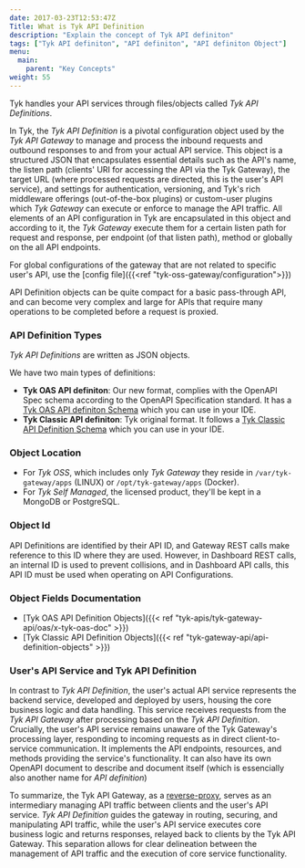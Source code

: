 ```yaml
---
date: 2017-03-23T12:53:47Z
Title: What is Tyk API Definition
description: "Explain the concept of Tyk API definiton"
tags: ["Tyk API definiton", "API definiton", "API definiton Object"]
menu:
  main:
    parent: "Key Concepts"
weight: 55
---
```


Tyk handles your API services through files/objects called *Tyk API Definitions*.

In Tyk, the *Tyk API Definition* is a pivotal configuration object used by the *Tyk API Gateway* to manage and process the inbound requests and outbound responses to and from your actual API service.
This object is a structured JSON that encapsulates essential details such as the API's name, the listen path (clients' URI for accessing the API via the Tyk Gateway), the target URL (where processed requests are directed, this is the user's API service), and settings for authentication, versioning, and Tyk's rich middleware offerings (out-of-the-box plugins) or custom-user plugins which *Tyk Gateway* can execute or enforce to manage the API traffic. All elements of an API configuration in Tyk are encapsulated in this object and according to it, the *Tyk Gateway* execute them for a certain listen path for request and response, per endpoint (of that listen path), method or globally on the all API endpoints.

For global configurations of the gateway that are not related to specific user's API, use the [config file]({{<ref "tyk-oss-gateway/configuration">}})

API Definition objects can be quite compact for a basic pass-through API, and can become very complex and large for APIs that require many operations to be completed before a request is proxied.

### API Definition Types
*Tyk API Definitions* are written as JSON objects.

We have two main types of definitions:
- **Tyk OAS API definiton**: Our new format, complies with the OpenAPI Spec schema according to the OpenAPI Specification standard. It has a [Tyk OAS API definiton Schema](https://github.com/TykTechnologies/tyk-schemas/blob/main/JSON/draft-04) which you can use in your IDE.
- **Tyk Classic API definiton**: Tyk original format. It follows a [Tyk Classic API Definition Schema](https://github.com/TykTechnologies/tyk-schemas/tree/main/JSON/draft-07) which you can use in your IDE.

### Object Location
- For *Tyk OSS*, which includes only *Tyk Gateway* they reside in `/var/tyk-gateway/apps` (LINUX) or `/opt/tyk-gateway/apps` (Docker).
- For *Tyk Self Managed*, the licensed product, they'll be kept in a MongoDB or PostgreSQL.

### Object Id
API Definitions are identified by their API ID, and Gateway REST calls make reference to this ID where they are used. However, in Dashboard REST calls, an internal ID is used to prevent collisions, and in Dashboard API calls, this API ID must be used when operating on API Configurations.

### Object Fields Documentation
- [Tyk OAS API Definition Objects]({{< ref "tyk-apis/tyk-gateway-api/oas/x-tyk-oas-doc" >}})
- [Tyk Classic API Definition Objects]({{< ref "tyk-gateway-api/api-definition-objects" >}})

### User's API Service and Tyk API Definition

In contrast to *Tyk API Definition*, the user's actual API service represents the backend service, developed and deployed by users, housing the core business logic and data handling. This service receives requests from the *Tyk API Gateway* after processing based on the *Tyk API Definition*. Crucially, the user's API service remains unaware of the Tyk Gateway's processing layer, responding to incoming requests as in direct client-to-service communication. It implements the API endpoints, resources, and methods providing the service's functionality. It can also have its own OpenAPI document to describe and document itself (which is essencially also another name for *API definition*)

To summarize, the Tyk API Gateway, as a [reverse-proxy](https://en.wikipedia.org/wiki/Reverse_proxy), serves as an intermediary managing API traffic between clients and the user's API service. *Tyk API Definition* guides the gateway in routing, securing, and manipulating API traffic, while the user's API service executes core business logic and returns responses, relayed back to clients by the Tyk API Gateway. This separation allows for clear delineation between the management of API traffic and the execution of core service functionality.